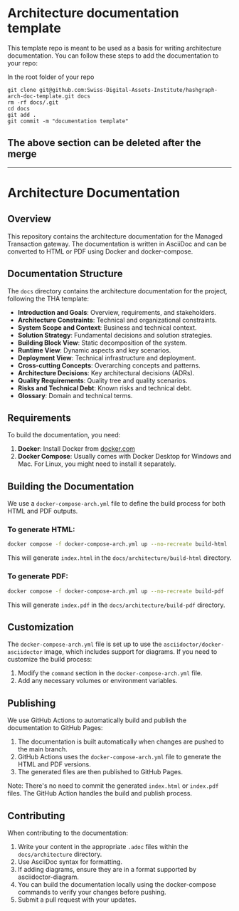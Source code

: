 
# Architecture documentation template

This template repo is meant to be used as a basis for writing architecture documentation. You can follow these steps to add the documentation to your repo:

In the root folder of your repo

```shell
git clone git@github.com:Swiss-Digital-Assets-Institute/hashgraph-arch-doc-template.git docs
rm -rf docs/.git
cd docs
git add .
git commit -m "documentation template"
```

## The above section can be deleted after the merge

---

# Architecture Documentation

## Overview

This repository contains the architecture documentation for the Managed Transaction gateway. The documentation is written in AsciiDoc and can be converted to HTML or PDF using Docker and docker-compose.

## Documentation Structure

The `docs` directory contains the architecture documentation for the project, following the THA template:

- **Introduction and Goals**: Overview, requirements, and stakeholders.
- **Architecture Constraints**: Technical and organizational constraints.
- **System Scope and Context**: Business and technical context.
- **Solution Strategy**: Fundamental decisions and solution strategies.
- **Building Block View**: Static decomposition of the system.
- **Runtime View**: Dynamic aspects and key scenarios.
- **Deployment View**: Technical infrastructure and deployment.
- **Cross-cutting Concepts**: Overarching concepts and patterns.
- **Architecture Decisions**: Key architectural decisions (ADRs).
- **Quality Requirements**: Quality tree and quality scenarios.
- **Risks and Technical Debt**: Known risks and technical debt.
- **Glossary**: Domain and technical terms.

## Requirements

To build the documentation, you need:

1. **Docker**: Install Docker from [docker.com](https://www.docker.com/get-started)
2. **Docker Compose**: Usually comes with Docker Desktop for Windows and Mac. For Linux, you might need to install it separately.

## Building the Documentation

We use a `docker-compose-arch.yml` file to define the build process for both HTML and PDF outputs.

### To generate HTML:

```sh
docker compose -f docker-compose-arch.yml up --no-recreate build-html
```

This will generate `index.html` in the `docs/architecture/build-html` directory.

### To generate PDF:

```sh
docker compose -f docker-compose-arch.yml up --no-recreate build-pdf
```

This will generate `index.pdf` in the `docs/architecture/build-pdf` directory.

## Customization

The `docker-compose-arch.yml` file is set up to use the `asciidoctor/docker-asciidoctor` image, which includes support for diagrams. If you need to customize the build process:

1. Modify the `command` section in the `docker-compose-arch.yml` file.
2. Add any necessary volumes or environment variables.

## Publishing

We use GitHub Actions to automatically build and publish the documentation to GitHub Pages:

1. The documentation is built automatically when changes are pushed to the main branch.
2. GitHub Actions uses the `docker-compose-arch.yml` file to generate the HTML and PDF versions.
3. The generated files are then published to GitHub Pages.

Note: There's no need to commit the generated `index.html` or `index.pdf` files. The GitHub Action handles the build and publish process.

## Contributing

When contributing to the documentation:

1. Write your content in the appropriate `.adoc` files within the `docs/architecture` directory.
2. Use AsciiDoc syntax for formatting.
3. If adding diagrams, ensure they are in a format supported by asciidoctor-diagram.
4. You can build the documentation locally using the docker-compose commands to verify your changes before pushing.
5. Submit a pull request with your updates.
